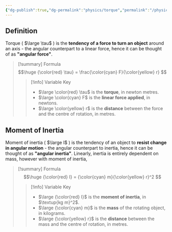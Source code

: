 ```yaml
---
{"dg-publish":true,"dg-permalink":"physics/torque","permalink":"/physics/torque/"}
---
```


## Definition
Torque ( $\large \tau$ ) is the **tendency of a force to turn an object** around an axis - the angular counterpart to a linear force, hence it can be thought of as **"angular force"**.

> [!summary] Formula
> $$\huge
> {\color{red} \tau} = \frac{\color{cyan} F}{\color{yellow} r}
> $$
> > [!info] Variable Key
> > - $\large \color{red} \tau$ is the **torque**, in newton metres.
> > - $\large \color{cyan} F$ is the **linear force applied**, in newtons.
> > - $\large \color{yellow} r$ is the **distance** between the force and the centre of rotation, in metres.

## Moment of Inertia
Moment of inertia ( $\large I$ ) is the tendency of an object to **resist change in angular motion** - the angular counterpart to inertia, hence it can be thought of as **"angular inertia"**. Linearly, inertia is entirely dependent on mass, however with moment of inertia, 

> [!summary] Formula
> $$\huge
> {\color{red} I} = {\color{cyan} m}{\color{yellow} r}^2
> $$
> > [!info] Variable Key
> > - $\large {\color{red} I}$ is the **moment of inertia**, in $\textup{kg m}^2$.
> > - $\large {\color{cyan} m}$ is the **mass** of the rotating object, in kilograms.
> > - $\large {\color{yellow} r}$ is the **distance** between the mass and the centre of rotation, in metres.
